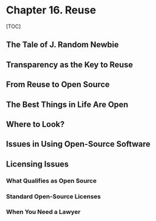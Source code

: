 # Chapter 16. Reuse

[TOC]

## The Tale of J. Random Newbie

## Transparency as the Key to Reuse

## From Reuse to Open Source

## The Best Things in Life Are Open

## Where to Look?

## Issues in Using Open-Source Software

## Licensing Issues

### What Qualifies as Open Source

### Standard Open-Source Licenses

### When You Need a Lawyer
